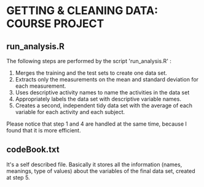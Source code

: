 GETTING &amp; CLEANING DATA: COURSE PROJECT
==============

run_analysis.R
--------------

The following steps are performed by the script 'run_analysis.R' :

  1. Merges the training and the test sets to create one data set.
  2. Extracts only the measurements on the mean and standard deviation for each measurement. 
  3. Uses descriptive activity names to name the activities in the data set
  4. Appropriately labels the data set with descriptive variable names. 
  5. Creates a second, independent tidy data set with the average of each variable for each activity and each subject. 

Please notice that step 1 and 4 are handled at the same time, because I found that it is more efficient. 



codeBook.txt
--------------

It's a self described file. 
Basically it stores all the information (names, meanings, type of values) about the variables of the final data set, created at step 5.
